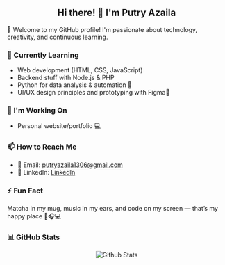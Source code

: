 <h2 align="center">Hi there! 👋 I'm Putry Azaila</h2>

🌸 Welcome to my GitHub profile! I'm passionate about technology, creativity, and continuous learning.

### 🌱 Currently Learning
- Web development (HTML, CSS, JavaScript)
- Backend stuff with Node.js & PHP
- Python for data analysis & automation 🐍
- UI/UX design principles and prototyping with Figma🎨

### 🔭 I'm Working On
- Personal website/portfolio 💻  

### 📫 How to Reach Me
- 📧 Email: putryazaila1306@gmail.com  
- 💼 LinkedIn: [LinkedIn](https://www.linkedin.com/in/azaila-dwi-putri-fajarwati-351a83276/)

### ⚡ Fun Fact
Matcha in my mug, music in my ears, and code on my screen — that’s my happy place 🍵🎧💻

### 📊 GitHub Stats
<p align="center">
  <img src="https://github-readme-stats.vercel.app/api/top-langs/?username=PutryAzaila&layout=compact&theme=radical" alt="Github Stats" />
</p>
